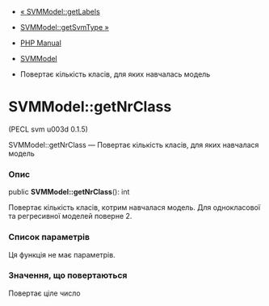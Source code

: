 - [« SVMModel::getLabels](svmmodel.getlabels.md)
- [SVMModel::getSvmType »](svmmodel.getsvmtype.md)

- [PHP Manual](index.md)
- [SVMModel](class.svmmodel.md)
- Повертає кількість класів, для яких навчалась модель

# SVMModel::getNrClass

(PECL svm u003d 0.1.5)

SVMModel::getNrClass — Повертає кількість класів, для яких
навчалася модель

### Опис

public **SVMModel::getNrClass**(): int

Повертає кількість класів, котрим навчалася модель. Для
однокласової та регресивної моделей поверне 2.

### Список параметрів

Ця функція не має параметрів.

### Значення, що повертаються

Повертає ціле число
